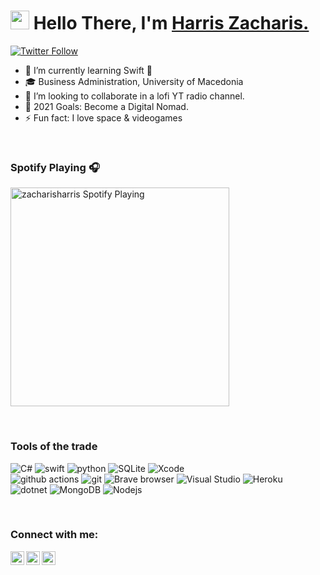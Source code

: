 <h1 align="left"><img src="https://raw.githubusercontent.com/sidbelbase/sidbelbase/master/wave.gif" width="30px"><strong> Hello There, I'm <a href="http://instagram.com/zacharisharris">Harris Zacharis.</a></strong>
</h1>

[![Twitter Follow](https://img.shields.io/twitter/follow/zacharisharris?color=1DA1F2&logo=twitter&style=for-the-badge)](https://twitter.com/intent/follow?original_referer=https%3A%2F%2Fgithub.com%2Fzacharisharris&screen_name=zacharisharris)


- 🌱 I’m currently learning Swift 🤣
- 🎓 Business Administration, University of Macedonia
- 👯 I’m looking to collaborate in a lofi YT radio channel.
- 🥅 2021 Goals: Become a Digital Nomad.
- ⚡ Fun fact: I love space & videogames

<br>

### Spotify Playing 🎧
[<img src="https://spotify-readme-widget.vercel.app/api/spotify-playing" alt="zacharisharris Spotify Playing" width="350" />](https://open.spotify.com/user/zaxarisharris)

<br>

<h3>Tools of the trade</h3>
<p>
  <img alt="C#" src="https://img.shields.io/badge/c%23%20-%23239120.svg?&style=for-the-badge&logo=c-sharp&logoColor=white"/>
  <img alt="swift" src="https://img.shields.io/badge/swift-%23FA7343.svg?&style=for-the-badge&logo=swift&logoColor=white"/>
  <img alt="python" src="https://img.shields.io/badge/python%20-%2314354C.svg?&style=for-the-badge&logo=python&logoColor=white"/>
  <img alt="SQLite" src ="https://img.shields.io/badge/sqllite-%2307405e.svg?&style=for-the-badge&logo=sqlite&logoColor=white"/>
  <img alt="Xcode" src="https://img.shields.io/badge/xcode-%230097e6.svg?&style=for-the-badge&logo=xcode&logoColor=white" /> <br>
  <img alt="github actions" src="https://img.shields.io/badge/-Github_Actions-2088FF?style=flat-square&logo=github-actions&logoColor=white" />
  <img alt="git" src="https://img.shields.io/badge/-Git-F05032?style=flat-square&logo=git&logoColor=white" />
  <img alt="Brave browser" src="https://img.shields.io/badge/-Brave_Browser-FB542B?style=flat-square&logo=brave&logoColor=white" />
  <img alt="Visual Studio" src="https://img.shields.io/badge/visual%20studio-%235C2D91.svg?&style=flat-square&logo=visual%20studio&logoColor=white" />  
   <img alt="Heroku" src="https://camo.githubusercontent.com/4ba5fe514efb17b3d77d976817f0821727811b5b/68747470733a2f2f696d672e736869656c64732e696f2f62616467652f2d4865726f6b752d3433303039383f7374796c653d666c61742d737175617265266c6f676f3d6865726f6b75266c6f676f436f6c6f723d7768697465" /> <br>
  <img alt="dotnet" src="https://img.shields.io/badge/dotnet-net%23239120.svg?&style=flat-square&logo=dot-net&logoColor=white" />
  <img alt="MongoDB" src="https://img.shields.io/badge/-MongoDB-13aa52?style=flat-square&logo=mongodb&logoColor=white" />
  <img alt="Nodejs" src="https://img.shields.io/badge/-Nodejs-43853d?style=flat-square&logo=Node.js&logoColor=white" />
</p>

<br>

### Connect with me:	

[<img align="left" alt="codeSTACKr | Twitter" width="22px" src="https://cdn.jsdelivr.net/npm/simple-icons@v3/icons/twitter.svg" />][twitter]
[<img align="left" alt="codeSTACKr | LinkedIn" width="22px" src="https://cdn.jsdelivr.net/npm/simple-icons@v3/icons/linkedin.svg" />][linkedin]
[<img align="left" alt="codeSTACKr | Instagram" width="22px" src="https://cdn.jsdelivr.net/npm/simple-icons@v3/icons/instagram.svg" />][instagram]


[twitter]: https://twitter.com/zacharisharris
[instagram]: https://instagram.com/zacharisharris
[linkedin]: https://linkedin.com/in/zacharisharris

<br>
